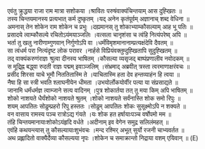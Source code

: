 

  
एवंतु क्रुद्धया राजा राम मात्रा सशोकया ।श्रावितः परुषंवाक्यंचिन्तयाम् आस दुह्खितः  ॥   
तस्य चिन्तयमानस्य प्रत्यभात् कर्म दुष्कृतम् ।यद् अनेन कृतंपूर्वम् अज्ञानाच् शब्द वेधिना  ॥   
अमनास् तेन शोकेन राम शोकेन च प्रभुः ।दह्यमानस् तु शोकाभ्याम्कौसल्याम् आह भू पतिः  ॥   
प्रसादये त्वाम्कौसल्ये रचितोऽयंमयाञ्जलिः ।वत्सला चानृशंसा च त्वंहि नित्यंपरेष्व् अपि  ॥   
भर्ता तु खलु नारीणाम्गुणवान् निर्गुणोऽपि वा ।धर्मंविमृशमानानाम्प्रत्यक्षंदेवि दैवतम्  ॥   
सा त्वंधर्म परा नित्यंदृष्ट लोक परावर ।नार्हसे विप्रियंवक्तुम्दुह्खितापि सुदुह्खितम्  ॥   
तद् वाक्यंकरुणंराज्ञः श्रुत्वा दीनस्य भाषितम् ।कौसल्या व्यसृजद् बाष्पंप्रणालीव नवोदकम्  ॥   
स मूद्र्ह्नि बद्ध्वा रुदती राज्ञः पद्मम् इवाञ्जलिम् ।संभ्रमाद् अब्रवीत् त्रस्ता त्वरमाणाक्षरंवचः  ॥   
प्रसीद शिरसा याचे भूमौ निततितास्मि ते ।याचितास्मि हता देव हन्तव्याहंन हि त्वया  ॥   
नैषा हि सा स्त्री भवति श्लाघनीयेन धीमता ।उभयोर्लोकयोर्वीर पत्या या संप्रसाद्यते  ॥   
जानामि धर्मंधर्मज्ञ त्वाम्जाने सत्य वादिनम् ।पुत्र शोकार्तया तत् तु मया किम् अपि भाषितम्  ॥   
शोको नाशयते धैर्यंशोको नाशयते श्रुतम् ।शोको नाशयते सर्वंनास्ति शोक समो रिपुः  ॥   
शयम् आपतितः सोढुम्प्रहरो रिपु हस्ततः ।सोढुम् आपतितः शोकः सुसूक्ष्मोऽपि न शक्यते  ॥   
वन वासाय रामस्य पञ्च रात्रोऽद्य गंयते ।यः शोक हत हर्षायाःपञ्च वर्षोपमो मम  ॥   
तंहि चिन्तयमानायाःशोकोऽयंहृदि वर्धते ।अदीनाम् इव वेगेन समुद्र सलिलंमहत्  ॥   
एवंहि कथयन्त्यास् तु कौसल्यायाःशुभंवचः ।मन्द रश्मिर् अभूत् सुर्यो रजनी चाभ्यवर्तत  ॥   
अथ प्रह्लादितो वाक्यैर्देव्या कौसल्यया नृपः ।शोकेन च समाक्रान्तो निद्राया वशम् एयिवान्  ॥ (E)  
